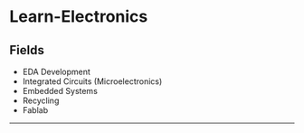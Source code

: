 # Learn-Electronics

## Fields
- EDA Development
- Integrated Circuits (Microelectronics)
- Embedded Systems
- Recycling
- Fablab

---
